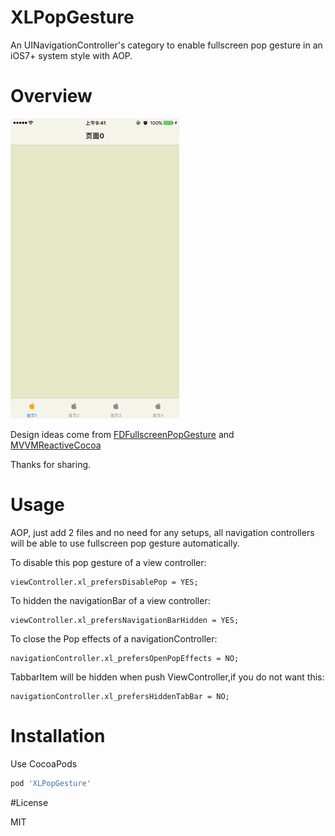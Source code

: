 # XLPopGesture
An UINavigationController's category to enable fullscreen pop gesture in an iOS7+ system style with AOP.

# Overview

![snapshot](/Snapshots/1.gif)

Design ideas come from [FDFullscreenPopGesture](https://github.com/forkingdog/FDFullscreenPopGesture) and [MVVMReactiveCocoa](https://github.com/leichunfeng/MVVMReactiveCocoa)

Thanks for sharing.

# Usage

AOP, just add 2 files and no need for any setups, all navigation controllers will be able to use fullscreen pop gesture automatically.

To disable this pop gesture of a view controller:

```objc
viewController.xl_prefersDisablePop = YES;
```

To hidden the navigationBar of a view controller:

```objc
viewController.xl_prefersNavigationBarHidden = YES;
```

To close the Pop effects of a navigationController:

```objc
navigationController.xl_prefersOpenPopEffects = NO;
```

TabbarItem will be hidden when push ViewController,if you do not want this:

```objc
navigationController.xl_prefersHiddenTabBar = NO;
```

# Installation

Use CocoaPods

```ruby
pod 'XLPopGesture'
```

#License

MIT